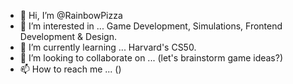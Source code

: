 - 👋 Hi, I’m @RainbowPizza
- 👀 I’m interested in ... Game Development, Simulations, Frontend Development & Design.
- 🌱 I’m currently learning ... Harvard's CS50.
- 💞️ I’m looking to collaborate on ... (let's brainstorm game ideas?)
- 📫 How to reach me ... ()

<!---
RainbowPizza/RainbowPizza is a ✨ special ✨ repository because its `README.md` (this file) appears on your GitHub profile.
You can click the Preview link to take a look at your changes.
--->
